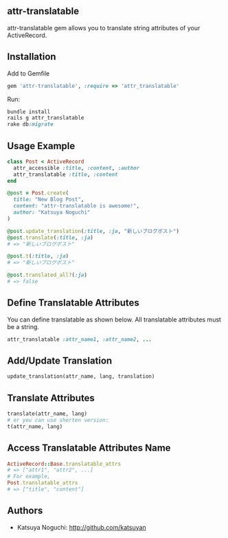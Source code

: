 ## attr-translatable

attr-translatable gem allows you to translate string attributes of your ActiveRecord.

## Installation

Add to Gemfile

```ruby
gem 'attr-translatable', :require => 'attr_translatable'
```

Run:
```ruby
bundle install
rails g attr_translatable
rake db:migrate
```

## Usage Example

```ruby
class Post < ActiveRecord
  attr_accessible :title, :content, :author
  attr_translatable :title, :content
end

@post = Post.create(
  title: "New Blog Post",
  content: "attr-translatable is awesome!",
  author: "Katsuya Noguchi"
)

@post.update_translation(:title, :ja, "新しいブログポスト")
@post.translate(:title, :ja)
# => "新しいブログポスト"

@post.t(:title, :ja)
# => "新しいブログポスト"

@post.translated_all?(:ja)
# => false
```

## Define Translatable Attributes

You can define translatable as shown below. All translatable attributes must be a string.

```ruby
attr_translatable :attr_name1, :attr_name2, ...
```

## Add/Update Translation

```ruby
update_translation(attr_name, lang, translation)
```

## Translate Attributes

```ruby
translate(attr_name, lang)
# or you can use shorten version:
t(attr_name, lang)
```

## Access Translatable Attributes Name

```ruby
ActiveRecord::Base.translatable_attrs
# => ["attr1", "attr2", ...]
# For example,
Post.translatable_attrs
# => ["title", "content"]
```
## Authors

* Katsuya Noguchi: http://github.com/katsuyan
